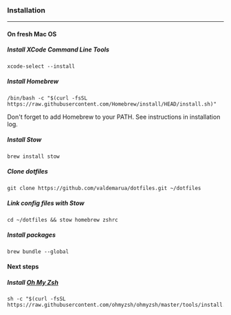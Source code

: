 ### Installation
_________

#### On fresh Mac OS
##### Install XCode Command Line Tools
```
xcode-select --install
```

##### Install Homebrew
```
/bin/bash -c "$(curl -fsSL https://raw.githubusercontent.com/Homebrew/install/HEAD/install.sh)"
```
Don't forget to add Homebrew to your PATH. See instructions in installation log.

##### Install Stow
```
brew install stow
```

##### Clone dotfiles
```
git clone https://github.com/valdemarua/dotfiles.git ~/dotfiles
```

##### Link config files with Stow
```
cd ~/dotfiles && stow homebrew zshrc
```

##### Install packages
```
brew bundle --global
```

#### Next steps
##### Install [Oh My Zsh](https://github.com/ohmyzsh/ohmyzsh)
```
sh -c "$(curl -fsSL https://raw.githubusercontent.com/ohmyzsh/ohmyzsh/master/tools/install.sh)"
```

